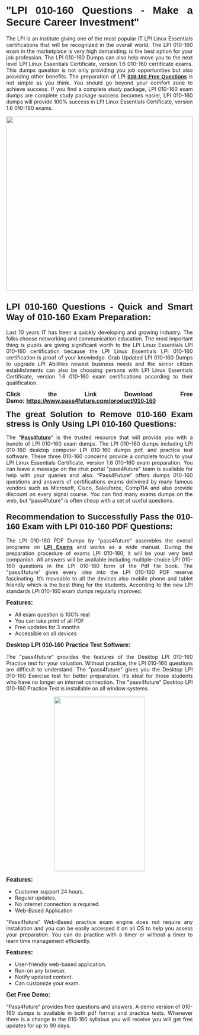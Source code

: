 
<h1 style="text-align: justify;"><span style="font-family:Tahoma,Geneva,sans-serif;"><strong>"LPI 010-160 Questions - Make a Secure Career Investment"</strong></span></h1>

<p style="text-align: justify;">The LPI is an institute giving one of the most popular IT LPI Linux Essentials certifications that will be recognized in the overall world. The LPI 010-160 exam in the marketplace is very high demanding. is the best option for your job profession. The LPI 010-160 Dumps can also help move you to the next level LPI Linux Essentials Certificate, version 1.6 010-160 certificate exams. This dumps question is not only providing you job opportunities but also providing other benefits. The preparation of LPI <span style="font-family:Tahoma,Geneva,sans-serif;"><strong><a href="https://www.pass4future.com/questions/lpi/010-160">010-160 Free Questions</a></strong></span> is not simple as you think. You should go beyond your comfort zone to achieve success. If you find a complete study package, LPI 010-160 exam dumps are complete study package success becomes easier, LPI 010-160 dumps will provide 100% success in LPI Linux Essentials Certificate, version 1.6 010-160 exams.</p>

<p style="text-align: justify;"><a href="https://www.pass4future.com/product/010-160"><img alt="" src="https://lh3.googleusercontent.com/pw/AM-JKLVhEO4I138wJzOepD3laGU-R1M7eT-OTYdow6pCESip26lSeaxxzS9BVWUKuzj1e3L_MoxCfVgBEvV8ODwl1LGzlZbt6HJm3NXXplPwnYiBfuYM_eQCcVVRMaAwHdsl3AhHOZS-up7mzwmd4i4EpEGq=w1112-h625-no?authuser=0" style="width: 100%; height: 470px;" /></a></p>

<h2 style="text-align: justify;"><span style="font-size:24px;"><strong><span style="font-family:Tahoma,Geneva,sans-serif;">LPI 010-160 Questions - Quick and Smart Way of 010-160 Exam Preparation:</span></strong></span></h2>

<p style="text-align: justify;">Last 10 years IT has been a quickly developing and growing industry. The folks choose networking and communication education. The most important thing is pupils are giving significant worth to the LPI Linux Essentials LPI 010-160 certification because the LPI Linux Essentials LPI 010-160 certification is proof of your knowledge. Grab Updated LPI 010-160 Dumps to upgrade LPI Abilities newest business needs and the senior citizen establishments can also be choosing persons with LPI Linux Essentials Certificate, version 1.6 010-160 exam certifications according to their qualification.</p>

<p style="text-align: justify;"><strong><span style="font-family:Lucida Sans Unicode,Lucida Grande,sans-serif;"><span style="font-size:16px;">Click the Link Download Free Demo: <a href="https://www.pass4future.com/product/010-160">https://www.pass4future.com/product/010-160</a></span></span></strong></p>

<p style="text-align: justify;"><strong><span style="font-size:22px;"><span style="font-family:Tahoma,Geneva,sans-serif;">The great Solution to Remove 010-160 Exam stress is Only Using LPI 010-160 Questions:</span></span></strong></p>

<p style="text-align: justify;">The "<span style="font-family:Lucida Sans Unicode,Lucida Grande,sans-serif;"><a href="https://www.pass4future.com/"><strong>Pass4future</strong></a></span>" is the trusted resource that will provide you with a bundle of LPI 010-160 exam dumps. The LPI 010-160 dumps including LPI 010-160 desktop computer LPI 010-160 dumps pdf, and practice test software. These three 010-160 concerns provide a complete touch to your LPI Linux Essentials Certificate, version 1.6 010-160 exam preparation. You can leave a message on the chat portal "pass4future" team is available for help with your queries and also. “Pass4Future” offers dumps 010-160 questions and answers of certifications exams delivered by many famous vendors such as Microsoft, Cisco, Salesforce, CompTIA and also provide discount on every signal course. You can find many exams dumps on the web, but “pass4future” is often cheap with a set of useful questions.</p>

<h3 style="text-align: justify;"><span style="font-size:22px;"><strong><span style="font-family:Tahoma,Geneva,sans-serif;">Recommendation to Successfully Pass the 010-160 Exam with LPI 010-160 PDF Questions:</span></strong></span></h3>

<p style="text-align: justify;">The LPI 010-160 PDF Dumps by "pass4future" assembles the overall programs on <span style="font-family:Lucida Sans Unicode,Lucida Grande,sans-serif;"><strong><a href="https://www.pass4future.com/lpi">LPI Exams</a></strong></span> and works as a wide manual. During the preparation procedure of exams LPI 010-160, it will be your very best companion. All answers will be available including multiple-choice LPI 010-160 questions in the LPI 010-160 form of the Pdf file book. The "pass4future" gives every idea into the LPI 010-160 PDF reserve fascinating. It’s moveable to all the devices also mobile phone and tablet friendly which is the best thing for the students. According to the new LPI standards LPI 010-160 exam dumps regularly improved.</p>

<p style="text-align: justify;"><span style="font-family:Lucida Sans Unicode,Lucida Grande,sans-serif;"><span style="font-size:16px;"><strong>Features:</strong></span></span></p>

<ul>
	<li style="text-align: justify;">All exam question is 100% real</li>
	<li style="text-align: justify;">You can take print of all PDF</li>
	<li style="text-align: justify;">Free updates for 3 months </li>
	<li style="text-align: justify;">Accessible on all devices</li>
</ul>

<p style="text-align: justify;"><span style="font-family:Tahoma,Geneva,sans-serif;"><span style="font-size:16px;"><strong>Desktop LPI 010-160 Practice Test Software:</strong></span></span></p>

<p style="text-align: justify;">The "pass4future" provides the features of the Desktop LPI 010-160 Practice test for your valuation. Without practice, the LPI 010-160 questions are difficult to understand. The "pass4future" gives you the Desktop LPI 010-160 Exercise test for better preparation. It’s ideal for those students who have no longer an internet connection. The "pass4future" Desktop LPI 010-160 Practice Test is installable on all window systems.</p>

<p style="text-align: center;"><a href="https://www.pass4future.com/product/010-160"><img alt="" src="https://lh3.googleusercontent.com/pw/AM-JKLV3yUm3jiqqIo1xIsj1VJ_UeysYexQY-pRYO0rIFl3vg11QZioN-gzffpw2AfKqFynWuvoXOreWrWS0swpr4xmOSWfwII2jvatteuqrfxiWGFBSHPiZUCoi33jqeymK5dmu-0enyX6tayRCAMHw05jv=s625-no?authuser=0" style="width: 70%; height: 470px;" /></a></p>

<p style="text-align: justify;"><span style="font-size:16px;"><span style="font-family:Lucida Sans Unicode,Lucida Grande,sans-serif;"><strong>Features:</strong></span></span></p>

<ul>
	<li style="text-align: justify;">Customer support 24 hours. </li>
	<li style="text-align: justify;">Regular updates. </li>
	<li style="text-align: justify;">No internet connection is required.</li>
	<li style="text-align: justify;">Web-Based Application</li>
</ul>

<p style="text-align: justify;">“Pass4future” Web-Based practice exam engine does not require any installation and you can be easily accessed it on all OS to help you assess your preparation. You can do practice with a timer or without a timer to learn time management efficiently.</p>

<p style="text-align: justify;"><strong><span style="font-size:16px;"><span style="font-family:Lucida Sans Unicode,Lucida Grande,sans-serif;">Features:</span></span></strong></p>

<ul>
	<li style="text-align: justify;">User-friendly web-based application.</li>
	<li style="text-align: justify;">Run-on any browser. </li>
	<li style="text-align: justify;">Notify updated content.</li>
	<li style="text-align: justify;">Can customize your exam.</li>
</ul>

<p style="text-align: justify;"><span style="font-size:16px;"><span style="font-family:Lucida Sans Unicode,Lucida Grande,sans-serif;"><strong>Get Free Demo:</strong></span></span></p>

<p style="text-align: justify;">“Pass4future” provides free questions and answers. A demo version of 010-160 dumps is available in both pdf format and practice tests. Whenever there is a change in the 010-160 syllabus you will receive you will get free updates for up to 90 days. </p>
